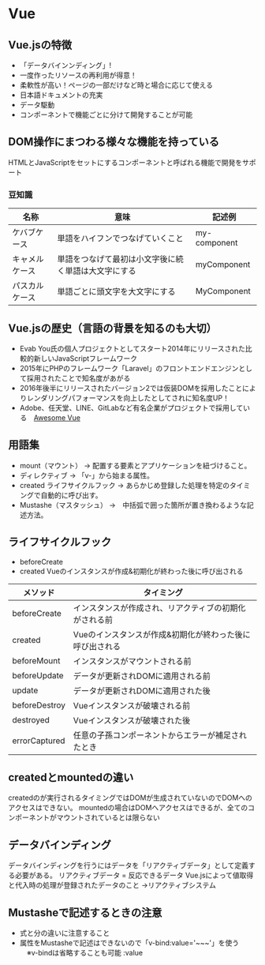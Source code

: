# Vue

## Vue.jsの特徴

- 「データバインンディング」!
- 一度作ったリソースの再利用が得意！
- 柔軟性が高い！ページの一部だけなど時と場合に応じて使える
- 日本語ドキュメントの充実
- データ駆動
- コンポーネントで機能ごとに分けて開発することが可能

## DOM操作にまつわる様々な機能を持っている
HTMLとJavaScriptをセットにするコンポーネントと呼ばれる機能で開発をサポート

### 豆知識

| 名称 | 意味 | 記述例 |
| --- | --- | --- |
| ケバブケース | 単語をハイフンでつなげていくこと | my-component |
| キャメルケース | 単語をつなげて最初は小文字後に続く単語は大文字にする | myComponent |
| パスカルケース | 単語ごとに頭文字を大文字にする | MyComponent |

## Vue.jsの歴史（言語の背景を知るのも大切）

- Evab You氏の個人プロジェクトとしてスタート2014年にリリースされた比較的新しいJavaScriptフレームワーク
- 2015年にPHPのフレームワーク「Laravel」のフロントエンドエンジンとして採用されたことで知名度があがる
- 2016年後半にリリースされたバージョン2では仮装DOMを採用したことによりレンダリングパフォーマンスを向上したとしてされに知名度UP！
- Adobe、任天堂、LINE、GitLabなど有名企業がプロジェクトで採用している　[Awesome Vue](https://gitlab.com/vuejs/awesome-vue)

## 用語集
- mount（マウント） → 配置する要素とアプリケーションを紐づけること。
- ディレクティブ → 「v-」から始まる属性。
- created ライフサイクルフック → あらかじめ登録した処理を特定のタイミングで自動的に呼び出す。
- Mustashe（マスタッシュ） →　中括弧で囲った箇所が置き換わるような記述方法。

## ライフサイクルフック
- beforeCreate
- created Vueのインスタンスが作成&初期化が終わった後に呼び出される

|メソッド  |タイミング  |
|---|---|
|beforeCreate|インスタンスが作成され、リアクティブの初期化がされる前|
|created|Vueのインスタンスが作成&初期化が終わった後に呼び出される|
|beforeMount|インスタンスがマウントされる前|
|beforeUpdate|データが更新されDOMに適用される前|
|update|データが更新されDOMに適用された後|
|beforeDestroy|Vueインスタンスが破壊される前|
|destroyed|Vueインスタンスが破壊された後|
|errorCaptured|任意の子孫コンポーネントからエラーが補足されたとき|

## createdとmountedの違い
createdのが実行されるタイミングではDOMが生成されていないのでDOMへのアクセスはできない。
mountedの場合はDOMへアクセスはできるが、全てのコンポーネントがマウントされているとは限らない

## データバインディング
データバインディングを行うにはデータを「リアクティブデータ」として定義する必要がある。
リアクティブデータ = 反応できるデータ
Vue.jsによって値取得と代入時の処理が登録されたデータのこと
→リアクティブシステム

## Mustasheで記述するときの注意

- 式と分の違いに注意すること
- 属性をMustasheで記述はできないので「v-bind:value='~~~'」を使う
　※v-bindは省略することも可能 :value

